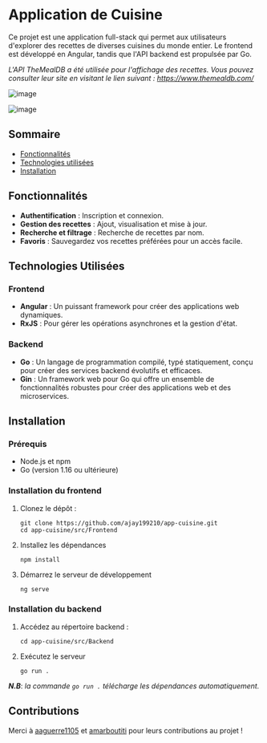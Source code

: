 
# Application de Cuisine

Ce projet est une application full-stack qui permet aux utilisateurs d'explorer des recettes de diverses cuisines du monde entier. Le frontend est développé en Angular, tandis que l'API backend est propulsée par Go.

*L'API TheMealDB a été utilisée pour l'affichage des recettes.
Vous pouvez consulter leur site en visitant le lien suivant :
https://www.themealdb.com/*

![image](https://github.com/Ajay199210/app-cuisine/assets/46723178/c12f1136-df05-425e-8cf7-176481d469b0)

![image](https://github.com/Ajay199210/app-cuisine/assets/46723178/39a26225-afe9-4d5f-a0a5-f4f75130289b)

## Sommaire

- [Fonctionnalités](#fonctionnalités)
- [Technologies utilisées](#technologies-utilisées)
- [Installation](#installation)

## Fonctionnalités

- **Authentification** : Inscription et connexion.
- **Gestion des recettes** : Ajout, visualisation et mise à jour. 
- **Recherche et filtrage** : Recherche de recettes par nom.
- **Favoris** : Sauvegardez vos recettes préférées pour un accès facile.

## Technologies Utilisées

### Frontend

- **Angular** : Un puissant framework pour créer des applications web dynamiques.
- **RxJS** : Pour gérer les opérations asynchrones et la gestion d'état.

### Backend

- **Go** : Un langage de programmation compilé, typé statiquement, conçu pour créer des services backend évolutifs et efficaces.
- **Gin** : Un framework web pour Go qui offre un ensemble de fonctionnalités robustes pour créer des applications web et des microservices.

## Installation

### Prérequis

- Node.js et npm
- Go (version 1.16 ou ultérieure)

### Installation du frontend

1. Clonez le dépôt :
   ```
   git clone https://github.com/ajay199210/app-cuisine.git
   cd app-cuisine/src/Frontend
   ```
2. Installez les dépendances 
   ```
   npm install
   ```
3. Démarrez le serveur de développement 
   ```
   ng serve
   ```

### Installation du backend

1. Accédez au répertoire backend :
   ```
   cd app-cuisine/src/Backend
   ```

2. Exécutez le serveur
   ```
   go run .
   ```
   
  ***N.B***: *la commande `go run .` télécharge les dépendances automatiquement.*

## Contributions
Merci à [aaguerre1105](https://github.com/aaguerre1105) et [amarboutiti](https://github.com/amarboutiti) pour leurs contributions au projet !
